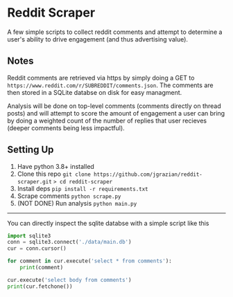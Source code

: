 # Reddit Scraper
A few simple scripts to collect reddit comments and attempt to determine a user's ability to drive engagement (and thus advertising value).

## Notes
Reddit comments are retrieved via https by simply doing a GET to `https://www.reddit.com/r/SUBREDDIT/comments.json`. The comments are then stored in a SQLite databse on disk for easy managment. 

Analysis will be done on top-level comments (comments directly on thread posts) and will attempt to score the amount of engagement a user can bring by doing a weighted count of the number of replies that user recieves (deeper comments being less impactful).

## Setting Up
1. Have python 3.8+ installed
2. Clone this repo 
`git clone https://github.com/jgrazian/reddit-scraper.git`
`> cd reddit-scraper`
2. Install deps `pip install -r requirements.txt`
3. Scrape comments `python scrape.py`
4. (NOT DONE) Run analysis `python main.py`

---
You can directly inspect the sqlite databse with a simple script like this
``` python
import sqlite3
conn = sqlite3.connect('./data/main.db')
cur = conn.cursor()

for comment in cur.execute('select * from comments'):
	print(comment)

cur.execute('select body from comments')
print(cur.fetchone())
```